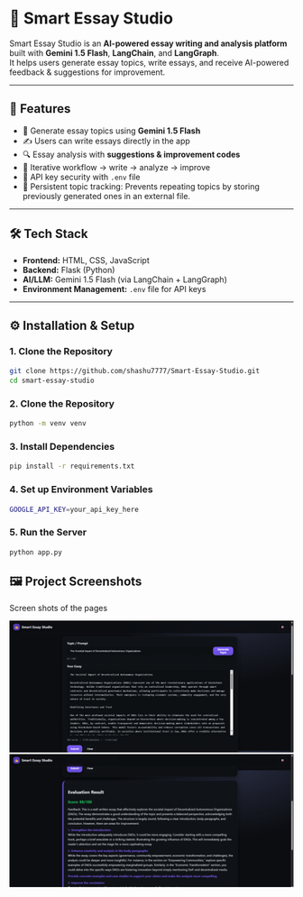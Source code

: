 # 📝 Smart Essay Studio  

Smart Essay Studio is an **AI-powered essay writing and analysis platform** built with **Gemini 1.5 Flash**, **LangChain**, and **LangGraph**.  
It helps users generate essay topics, write essays, and receive AI-powered feedback & suggestions for improvement.  

---

## 🚀 Features  
- 🎯 Generate essay topics using **Gemini 1.5 Flash**  
- ✍️ Users can write essays directly in the app  
- 🔍 Essay analysis with **suggestions & improvement codes**  
- 🔄 Iterative workflow → write → analyze → improve  
- 🔑 API key security with `.env` file  
- 📂 Persistent topic tracking: Prevents repeating topics by storing previously generated ones in an external file.

---

## 🛠️ Tech Stack  
- **Frontend:** HTML, CSS, JavaScript  
- **Backend:** Flask (Python)  
- **AI/LLM:** Gemini 1.5 Flash (via LangChain + LangGraph)  
- **Environment Management:** `.env` file for API keys  

---

## ⚙️ Installation & Setup  

### 1. Clone the Repository  
```bash
git clone https://github.com/shashu7777/Smart-Essay-Studio.git
cd smart-essay-studio
```

### 2. Clone the Repository 
```bash
python -m venv venv
```
### 3. Install Dependencies
```bash
pip install -r requirements.txt
```
### 4. Set up Environment Variables
```bash
GOOGLE_API_KEY=your_api_key_here
```
### 5. Run the Server
```bash
python app.py
```

## 🖼️ Project Screenshots  

Screen shots of the pages 

![Homepage Screenshot](image2.png)
![Essay Writing Example](image1.png)


